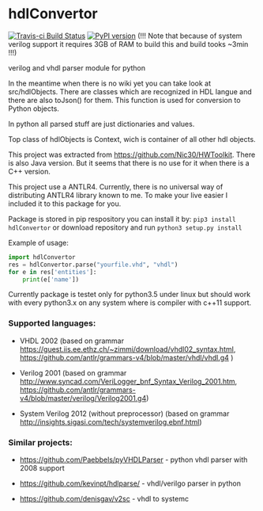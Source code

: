 # hdlConvertor
[![Travis-ci Build Status](https://travis-ci.org/Nic30/hdlConvertor.png?branch=master)](https://travis-ci.org/Nic30/hdlConvertor)
[![PyPI version](https://badge.fury.io/py/hdlConvertor.svg)](http://badge.fury.io/py/hdlConvertor) 
(!!! Note that because of system verilog support it requires 3GB of RAM to build this and build tooks ~3min !!!)


verilog and vhdl parser module for python

In the meantime when there is no wiki yet you can take look at src/hdlObjects.
There are classes which are recognized in HDL langue and there are also toJson() for them.
This function is used for conversion to Python objects.

In python all parsed stuff are just dictionaries and values.

Top class of hdlObjects is Context, wich is container of all other hdl objects.

This project was extracted from https://github.com/Nic30/HWToolkit.
There is also Java version. But it seems that there is no use for it when there is a C++ version.

This project use a ANTLR4. Currently, there is no universal way of distributing ANTLR4 library known to me.
To make your live easier I included it to this package for you.


Package is stored in pip respository you can install it by:
`pip3 install hdlConvertor`
or download repository and run `python3 setup.py install`

Example of usage:
```python
import hdlConvertor
res = hdlConvertor.parse("yourfile.vhd", "vhdl")
for e in res['entities']:
    print(e['name'])

```


Currently package is testet only for python3.5 under linux but should work with every python3.x on any system where is compiler with c++11 support.

### Supported languages:

* VHDL 2002 (based on grammar https://guest.iis.ee.ethz.ch/~zimmi/download/vhdl02_syntax.html, https://github.com/antlr/grammars-v4/blob/master/vhdl/vhdl.g4 )

* Verilog 2001 (based on grammar http://www.syncad.com/VeriLogger_bnf_Syntax_Verilog_2001.htm, https://github.com/antlr/grammars-v4/blob/master/verilog/Verilog2001.g4)


* System Verilog 2012 (without preprocessor) (based on grammar http://insights.sigasi.com/tech/systemverilog.ebnf.html)


### Similar projects:

* https://github.com/Paebbels/pyVHDLParser - python vhdl parser with 2008 support

* https://github.com/kevinpt/hdlparse/ - vhdl/verilgo parser in python 

* https://github.com/denisgav/v2sc - vhdl to systemc
